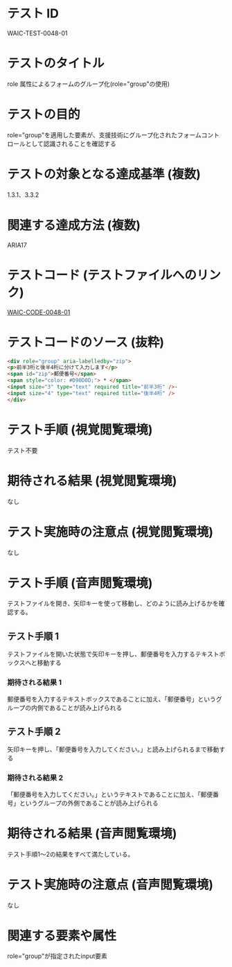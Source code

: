# テスト ID

WAIC-TEST-0048-01

# テストのタイトル

role 属性によるフォームのグループ化(role="group"の使用)

# テストの目的

role="group"を適用した要素が、支援技術にグループ化されたフォームコントロールとして認識されることを確認する

# テストの対象となる達成基準 (複数)

1.3.1、3.3.2

# 関連する達成方法 (複数)

ARIA17

# テストコード (テストファイルへのリンク)

[WAIC-CODE-0048-01](https://waic.github.io/as_test/WAIC-CODE/WAIC-CODE-0048-01.html)

# テストコードのソース (抜粋)

```HTML
<div role="group" aria-labelledby="zip">
<p>前半3桁と後半4桁に分けて入力します</p>
<span id="zip">郵便番号</span> 
<span style="color: #D90D0D;"> * </span>
<input size="3" type="text" required title="前半3桁" />-
<input size="4" type="text" required title="後半4桁" />
</div>
```

# テスト手順 (視覚閲覧環境)

テスト不要

# 期待される結果 (視覚閲覧環境)

なし

# テスト実施時の注意点 (視覚閲覧環境)

なし

# テスト手順 (音声閲覧環境)

テストファイルを開き、矢印キーを使って移動し、どのように読み上げるかを確認する。

## テスト手順 1

テストファイルを開いた状態で矢印キーを押し、郵便番号を入力するテキストボックスへと移動する

### 期待される結果 1

郵便番号を入力するテキストボックスであることに加え、「郵便番号」というグループの内側であることが読み上げられる

## テスト手順 2

矢印キーを押し、「郵便番号を入力してください。」と読み上げられるまで移動する

### 期待される結果 2

「郵便番号を入力してください。」というテキストであることに加え、「郵便番号」というグループの外側であることが読み上げられる

# 期待される結果 (音声閲覧環境)

テスト手順1～2の結果をすべて満たしている。

# テスト実施時の注意点 (音声閲覧環境)

なし

# 関連する要素や属性

role="group"が指定されたinput要素
